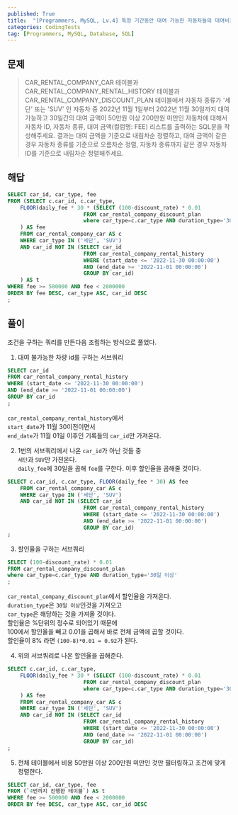 ```yaml
---
published: True
title:  "[Programmers, MySQL, Lv.4] 특정 기간동안 대여 가능한 자동차들의 대여비용 구하기"
categories: CodingTests
tag: [Programmers, MySQL, Database, SQL]
---
```


## 문제

> CAR_RENTAL_COMPANY_CAR 테이블과 CAR_RENTAL_COMPANY_RENTAL_HISTORY 테이블과 CAR_RENTAL_COMPANY_DISCOUNT_PLAN 테이블에서 자동차 종류가 '세단' 또는 'SUV' 인 자동차 중 2022년 11월 1일부터 2022년 11월 30일까지 대여 가능하고 30일간의 대여 금액이 50만원 이상 200만원 미만인 자동차에 대해서 자동차 ID, 자동차 종류, 대여 금액(컬럼명: FEE) 리스트를 출력하는 SQL문을 작성해주세요. 결과는 대여 금액을 기준으로 내림차순 정렬하고, 대여 금액이 같은 경우 자동차 종류를 기준으로 오름차순 정렬, 자동차 종류까지 같은 경우 자동차 ID를 기준으로 내림차순 정렬해주세요.

## 해답

```sql
SELECT car_id, car_type, fee
FROM (SELECT c.car_id, c.car_type,
    FLOOR(daily_fee * 30 * (SELECT (100-discount_rate) * 0.01
                        FROM car_rental_company_discount_plan
                        where car_type=c.car_type AND duration_type='30일 이상')
    ) AS fee
    FROM car_rental_company_car AS c
    WHERE car_type IN ('세단', 'SUV')
    AND car_id NOT IN (SELECT car_id
                        FROM car_rental_company_rental_history
                        WHERE (start_date <= '2022-11-30 00:00:00')
                        AND (end_date >= '2022-11-01 00:00:00')
                        GROUP BY car_id)
    ) AS t
WHERE fee >= 500000 AND fee < 2000000
ORDER BY fee DESC, car_type ASC, car_id DESC
;
```

## 풀이

조건을 구하는 쿼리를 만든다음 조립하는 방식으로 풀었다.  

1. 대여 불가능한 차량 id를 구하는 서브쿼리  
```sql
SELECT car_id
FROM car_rental_company_rental_history
WHERE (start_date <= '2022-11-30 00:00:00')
AND (end_date >= '2022-11-01 00:00:00')
GROUP BY car_id
;
```
```car_rental_company_rental_history```에서  
```start_date```가 11월 30이전이면서  
```end_date```가 11월 01일 이후인 기록들의 ```car_id```만 가져온다.  

2. 1번의 서브쿼리에서 나온 ```car_id```가 아닌 것들 중  
```세단```과 ```SUV```만 가젼온다.  
```daily_fee```에 30일을 곱해 ```fee```를 구한다. 이후 할인율을 곱해줄 것이다.  
```sql
SELECT c.car_id, c.car_type, FLOOR(daily_fee * 30) AS fee
    FROM car_rental_company_car AS c
    WHERE car_type IN ('세단', 'SUV')
    AND car_id NOT IN (SELECT car_id
                        FROM car_rental_company_rental_history
                        WHERE (start_date <= '2022-11-30 00:00:00')
                        AND (end_date >= '2022-11-01 00:00:00')
                        GROUP BY car_id)
;
```

3. 할인율을 구하는 서브쿼리  
```sql
SELECT (100-discount_rate) * 0.01
FROM car_rental_company_discount_plan
where car_type=c.car_type AND duration_type='30일 이상'
;
```
```car_rental_company_discount_plan```에서 할인율을 가져온다.  
```duration_type```은 ```30일 이상```인것을 가져오고  
```car_type```은 해당하는 것을 가져올 것이다.  
할인율은 %단위의 정수로 되어있기 때문에  
100에서 할인율을 빼고 0.01을 곱해서 바로 전체 금액에 곱할 것이다.  
할인율이 8% 라면 ```(100-8)*0.01 = 0.92```가 된다.  

4. 위의 서브쿼리로 나온 할인율을 곱해준다.  
```sql
SELECT c.car_id, c.car_type,
    FLOOR(daily_fee * 30 * (SELECT (100-discount_rate) * 0.01
                        FROM car_rental_company_discount_plan
                        where car_type=c.car_type AND duration_type='30일 이상')
    ) AS fee
    FROM car_rental_company_car AS c
    WHERE car_type IN ('세단', 'SUV')
    AND car_id NOT IN (SELECT car_id
                        FROM car_rental_company_rental_history
                        WHERE (start_date <= '2022-11-30 00:00:00')
                        AND (end_date >= '2022-11-01 00:00:00')
                        GROUP BY car_id)
;
```

5. 전체 테이블에서 비용 50만원 이상 200만원 미만인 것만 필터링하고 조건에 맞게 정렬한다. 
```sql
SELECT car_id, car_type, fee
FROM (`4번까지 진행한 테이블`) AS t
WHERE fee >= 500000 AND fee < 2000000
ORDER BY fee DESC, car_type ASC, car_id DESC
```
